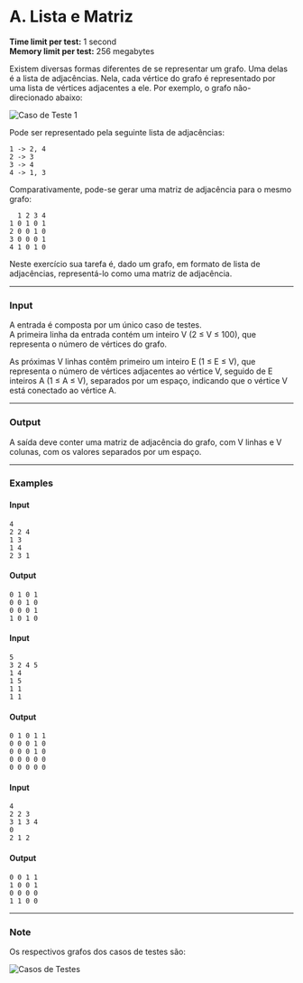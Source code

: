 # A. Lista e Matriz

**Time limit per test:** 1 second  
**Memory limit per test:** 256 megabytes  

Existem diversas formas diferentes de se representar um grafo. Uma delas é a lista de adjacências. Nela, cada vértice do grafo é representado por uma lista de vértices adjacentes a ele. Por exemplo, o grafo não-direcionado abaixo:

![Caso de Teste 1](https://i.ibb.co/TgzDNkx/imagem-2024-12-02-233950759.png)

Pode ser representado pela seguinte lista de adjacências:
```
1 -> 2, 4
2 -> 3
3 -> 4
4 -> 1, 3
```

Comparativamente, pode-se gerar uma matriz de adjacência para o mesmo grafo:
```
  1 2 3 4
1 0 1 0 1
2 0 0 1 0
3 0 0 0 1
4 1 0 1 0
```

Neste exercício sua tarefa é, dado um grafo, em formato de lista de adjacências, representá-lo como uma matriz de adjacência.

---

### **Input**
A entrada é composta por um único caso de testes.  
A primeira linha da entrada contém um inteiro V (2 ≤ V ≤ 100), que representa o número de vértices do grafo.  

As próximas V linhas contêm primeiro um inteiro E (1 ≤ E ≤ V), que representa o número de vértices adjacentes ao vértice V, seguido de E inteiros A (1 ≤ A ≤ V), separados por um espaço, indicando que o vértice V está conectado ao vértice A.

---

### **Output**
A saída deve conter uma matriz de adjacência do grafo, com V linhas e V colunas, com os valores separados por um espaço.

---

### **Examples**

#### **Input**
```
4
2 2 4
1 3
1 4
2 3 1
```

#### **Output**
```
0 1 0 1
0 0 1 0
0 0 0 1
1 0 1 0
```

#### **Input**
```
5
3 2 4 5
1 4
1 5
1 1
1 1
```

#### **Output**
```
0 1 0 1 1
0 0 0 1 0
0 0 0 1 0
0 0 0 0 0
0 0 0 0 0
```

#### **Input**
```
4
2 2 3
3 1 3 4
0
2 1 2
```

#### **Output**
```
0 0 1 1
1 0 0 1
0 0 0 0
1 1 0 0
```

---

### **Note**
Os respectivos grafos dos casos de testes são:

![Casos de Testes](https://i.ibb.co/h98Y1MT/imagem-2024-12-02-234043207.png)